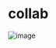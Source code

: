 # collab
![image](https://user-images.githubusercontent.com/86217607/210257951-6304ecd9-db70-4f75-a67c-a5c99caadfc6.png)
